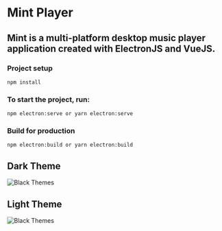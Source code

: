 # Mint Player

## Mint is a multi-platform desktop music player application created with ElectronJS and VueJS.

### Project setup

```
npm install
```

<!-- ### Compiles and hot-reloads for development
```
npm run serve
``` -->

### To start the project, run:

```
npm electron:serve or yarn electron:serve
```

### Build for production

```
npm electron:build or yarn electron:build
```

<!-- ### Compiles and minifies for production
```
npm run build
``` -->

<!-- ### Run your tests
```
npm run test
``` -->

<!-- ### Lints and fixes files
```
npm run lint
``` -->

<!-- ### Customize configuration
See [Configuration Reference](https://cli.vuejs.org/config/). -->

## Dark Theme

![Black Themes](public/assets/img/dark.png)

## Light Theme

![Black Themes](public/assets/img/light.png)
